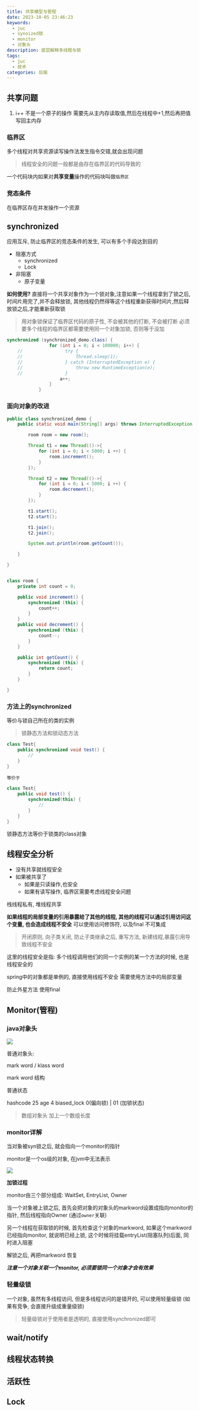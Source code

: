 ```yaml
---
title: 共享模型与管程
date: 2023-10-05 23:46:23
keywords:
  - juc
  - synoized锁
  - monitor
  - 对象头
description: 底层解释多线程与锁
tags:
  - juc
  - 技术
categories: 后端
---
```

## 共享问题

1. i++ 不是一个原子的操作
需要先从主内存读取值,然后在线程中+1,然后再把值写回主内存

### 临界区
多个线程对共享资源读写操作法发生指令交错,就会出现问题
> 线程安全的问题一般都是由存在临界区的代码导致的
> 
一个代码块内如果对**共享变量**操作的代码块叫做`临界区`

### 竞态条件
在临界区存在并发操作一个资源

## synchronized
应用互斥, 防止临界区的竞态条件的发生, 可以有多个手段达到目的

- 阻塞方式
  - synchronized
  - Lock
- 非阻塞
  - 原子变量

**如何使用?**
直接将一个共享对象作为一个锁对象,注意如果一个线程拿到了锁之后,时间片用完了,并不会释放锁, 其他线程仍然得等这个线程重新获得时间片,然后释放锁之后,才能重新获取锁
> 用对象锁保证了临界区代码的原子性, 不会被其他的打断, 不会被打断
> 必须要多个线程的临界区都需要使用同一个对象加锁, 否则等于没加

```java
synchronized (synchronized_demo.class) {
                for (int i = 0; i < 100000; i++) {
    //                try {
    //                    Thread.sleep(1);
    //                } catch (InterruptedException e) {
    //                    throw new RuntimeException(e);
    //                }
                    a++;
                }
            }
```
### 面向对象的改进
```java
public class synchronized_demo {
    public static void main(String[] args) throws InterruptedException {

        room room = new room();

        Thread t1 = new Thread(()->{
            for (int i = 0; i < 5000; i ++) {
                room.increment();
            }
        });

        Thread t2 = new Thread(()->{
            for (int i = 0; i < 5000; i ++) {
                room.decrement();
            }
        });

        t1.start();
        t2.start();

        t1.join();
        t2.join();

        System.out.println(room.getCount());

    }

}


class room {
    private int count = 0;

    public void increment() {
        synchronized (this) {
            count++;
        }
    }
    public void decrement() {
        synchronized (this) {
            count--;
        }
    }

    public int getCount() {
        synchronized (this) {
            return count;
        }
    }

}
```

### 方法上的synchronized
等价与锁自己所在的类的实例

> 锁静态方法和锁动态方法

```java
class Test{
    public synchronized void test() {
        //
    }
}
```
`等价于`
```java
class Test{
    public void test() {
        synchronized(this) {
            //
        }
    }
}
```
锁静态方法等价于锁类的class对象

## 线程安全分析
- 没有共享就线程安全
- 如果被共享了
  - 如果是只读操作,也安全
  - 如果有读写操作, 临界区需要考虑线程安全问题

栈线程私有, 堆线程共享

**如果线程的局部变量的引用暴露给了其他的线程, 其他的线程可以通过引用访问这个变量, 也会造成线程不安全**
可以使用访问修饰符, 以及final 不可集成 
> 开闭原则, 向子类关闭, 防止子类继承之后, 重写方法, 新建线程,暴露引用导致线程不安全


这里的线程安全是指: 多个线程调用他们的同一个实例的某一个方法的时候, 也是线程安全的
<p>
spring中的对象都是单例的, 直接使用线程不安全  需要使用方法中的局部变量
<p>
防止外星方法  使用final

## Monitor(管程)

### java对象头

![](http://s1vug5u02.hb-bkt.clouddn.com/1696509949642.png)

普通对象头: 

mark word / klass word

mark word 结构

普通状态

hashcode 25  age 4  biased_lock 0(偏向锁) | 01 (加锁状态)

> 数组对象头 加上一个数组长度

### monitor详解

当对象被syn锁之后, 就会指向一个monitor的指针

monitor是一个os级的对象, 在jvm中无法表示

![](http://s1vug5u02.hb-bkt.clouddn.com/1696509893089.png)

**加锁过程**

monitor由三个部分组成: WaitSet, EntryList, Owner

当一个对象被上锁之后, 首先会把对象的对象头的markword设置成指向monitor的指针, 然后线程指向Owner (通过`owner`关联)

另一个线程在获取锁的时候, 首先检查这个对象的markword, 如果这个markword已经指向monitor, 就说明已经上锁, 这个时候将挂载entryList(阻塞队列)后面, 同时进入阻塞

解锁之后, 再把markword 恢复

***注意一个对象关联一个monitor, 必须要锁同一个对象才会有效果***


### 轻量级锁

一个对象, 虽然有多线程访问, 但是多线程访问的是错开的, 可以使用轻量级锁 (如果有竞争, 会直接升级成重量级锁)
> 轻量级锁对于使用者是透明的, 直接使用synchronized即可









## wait/notify

## 线程状态转换

## 活跃性

## Lock